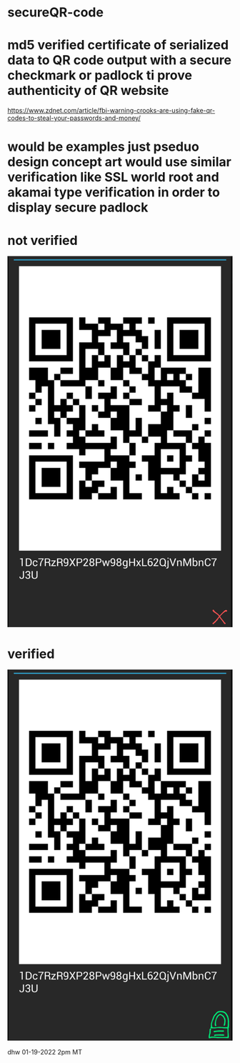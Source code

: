 # secureQR-code
# md5 verified certificate of serialized data to QR code output with a secure checkmark or padlock ti prove authenticity of QR website

https://www.zdnet.com/article/fbi-warning-crooks-are-using-fake-qr-codes-to-steal-your-passwords-and-money/

# would be examples just pseduo design concept art would use similar verification like SSL world root and akamai type verification in order to display secure padlock
# not verified
![s1](https://raw.githubusercontent.com/c4pt000/secureQR-code/main/Screenshot_20220119-135806-066~4.png)


# verified
![s1](https://raw.githubusercontent.com/c4pt000/secureQR-code/main/Screenshot_20220119-135806-066~3.png)


dhw
01-19-2022
2pm MT
